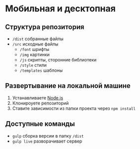 # Мобильная и десктопная 

## Структура репозитория
* ``/dist`` собранные файлы 
* ``/src`` исходные файлы
   * ``/font``  шрифты  
   * ``/img`` картинки
   * ``/js``  скрипты, сторонние библиотеки
   * ``/style`` стили
   * ``/templates`` шаблоны


## Развертывание на локальной машине
1. Устанавливаете [Node.js](https://nodejs.org/en/)
2. Клонироуете репозиторий
3. Ставите зависимости из папки проекта через ``npm install``

## Доступные команды
* ``gulp`` сборка версии в папку ``/dist``
* ``gulp live`` разворачивает сервер


